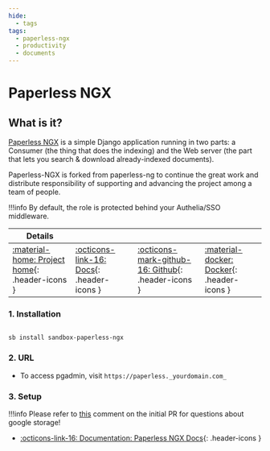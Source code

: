 ```yaml
---
hide:
  - tags
tags:
  - paperless-ngx
  - productivity
  - documents
---
```


# Paperless NGX

## What is it?

[Paperless NGX](https://github.com/paperless-ngx/paperless-ngx#paperless-ngx) is a simple Django application running in two parts: a Consumer (the thing that does the indexing) and the Web server (the part that lets you search & download already-indexed documents).

Paperless-NGX is forked from paperless-ng to continue the great work and distribute responsibility of supporting and advancing the project among a team of people.

!!!info
    By default, the role is protected behind your Authelia/SSO middleware.

| Details     |             |             |             |
|-------------|-------------|-------------|-------------|
| [:material-home: Project home](https://github.com/paperless-ngx/paperless-ngx#paperless-ngx){: .header-icons } | [:octicons-link-16: Docs](https://paperless-ngx.readthedocs.io/en/latest/index.html){: .header-icons } | [:octicons-mark-github-16: Github](https://github.com/paperless-ngx/paperless-ngx){: .header-icons } | [:material-docker: Docker](https://hub.docker.com/r/paperlessngx/paperless-ngx){: .header-icons }|

### 1. Installation

``` shell

sb install sandbox-paperless-ngx

```

### 2. URL

- To access pgadmin, visit `https://paperless._yourdomain.com_`

### 3. Setup

!!!info
    Please refer to [this](https://github.com/saltyorg/docs/issues/116#issuecomment-1278733921) comment on the initial PR for questions about google storage!

- [:octicons-link-16: Documentation: Paperless NGX Docs](https://paperless-ngx.readthedocs.io/en/latest/index.html){: .header-icons }
